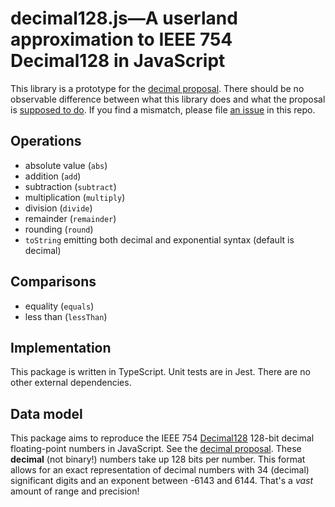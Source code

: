 # decimal128.js—A userland approximation to IEEE 754 Decimal128 in JavaScript

This library is a prototype for the [decimal proposal](https://github.com/tc39/proposal-decimal). There should be no observable difference between what this library does and what the proposal is [supposed to do](http://tc39.es/proposal-decimal/). If you find a mismatch, please file [an issue](https://github.com/jessealama/decimal128/issues) in this repo.

## Operations

-   absolute value (`abs`)
-   addition (`add`)
-   subtraction (`subtract`)
-   multiplication (`multiply`)
-   division (`divide`)
-   remainder (`remainder`)
-   rounding (`round`)
-   `toString` emitting both decimal and exponential syntax (default is decimal)

## Comparisons

-   equality (`equals`)
-   less than (`lessThan`)

## Implementation

This package is written in TypeScript. Unit tests are in Jest. There are no other external dependencies.

## Data model

This package aims to reproduce the IEEE 754 [Decimal128](https://en.wikipedia.org/wiki/Decimal128_floating-point_format) 128-bit decimal floating-point numbers in JavaScript. See the [decimal proposal](https://github.com/tc39/proposal-decimal/). These **decimal** (not binary!) numbers take up 128 bits per number. This format allows for an exact representation of decimal numbers with 34 (decimal) significant digits and an exponent between -6143 and 6144. That's a _vast_ amount of range and precision!
